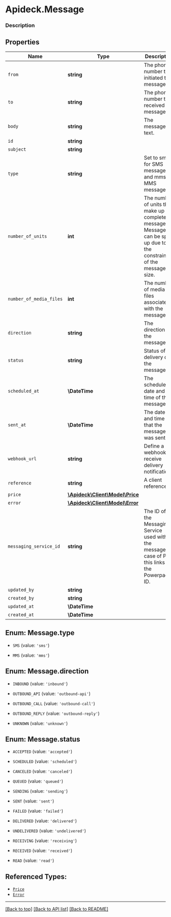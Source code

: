 # Apideck.Message

### Description

## Properties
Name | Type | Description | Notes
------------ | ------------- | ------------- | -------------
`from` | **string** | The phone number that initiated the message. | 
`to` | **string** | The phone number that received the message. | 
`body` | **string** | The message text. | 
`id` | **string** |  | [optional] 
`subject` | **string** |  | [optional] 
`type` | **string** | Set to sms for SMS messages and mms for MMS messages. | [optional] 
`number_of_units` | **int** | The number of units that make up the complete message. Messages can be split up due to the constraints of the message size. | [optional] 
`number_of_media_files` | **int** | The number of media files associated with the message. | [optional] 
`direction` | **string** | The direction of the message. | [optional] 
`status` | **string** | Status of the delivery of the message. | [optional] 
`scheduled_at` | **\DateTime** | The scheduled date and time of the message. | [optional] 
`sent_at` | **\DateTime** | The date and time that the message was sent | [optional] 
`webhook_url` | **string** | Define a webhook to receive delivery notifications. | [optional] 
`reference` | **string** | A client reference. | [optional] 
`price` | [**\Apideck\Client\Model\Price**](Price.md) |  | [optional] 
`error` | [**\Apideck\Client\Model\Error**](Error.md) |  | [optional] 
`messaging_service_id` | **string** | The ID of the Messaging Service used with the message. In case of Plivo this links to the Powerpack ID. | [optional] 
`updated_by` | **string** |  | [optional] 
`created_by` | **string** |  | [optional] 
`updated_at` | **\DateTime** |  | [optional] 
`created_at` | **\DateTime** |  | [optional] 





<a name="TYPE"></a>
## Enum: Message.type


* `SMS` (value: `'sms'`)

* `MMS` (value: `'mms'`)




<a name="DIRECTION"></a>
## Enum: Message.direction


* `INBOUND` (value: `'inbound'`)

* `OUTBOUND_API` (value: `'outbound-api'`)

* `OUTBOUND_CALL` (value: `'outbound-call'`)

* `OUTBOUND_REPLY` (value: `'outbound-reply'`)

* `UNKNOWN` (value: `'unknown'`)




<a name="STATUS"></a>
## Enum: Message.status


* `ACCEPTED` (value: `'accepted'`)

* `SCHEDULED` (value: `'scheduled'`)

* `CANCELED` (value: `'canceled'`)

* `QUEUED` (value: `'queued'`)

* `SENDING` (value: `'sending'`)

* `SENT` (value: `'sent'`)

* `FAILED` (value: `'failed'`)

* `DELIVERED` (value: `'delivered'`)

* `UNDELIVERED` (value: `'undelivered'`)

* `RECEIVING` (value: `'receiving'`)

* `RECEIVED` (value: `'received'`)

* `READ` (value: `'read'`)




## Referenced Types:














* [`Price`](Price.md)
* [`Error`](Error.md)






---

[[Back to top]](#) [[Back to API list]](../../../../README.md#documentation-for-api-endpoints) [[Back to README]](../../../../README.md)


